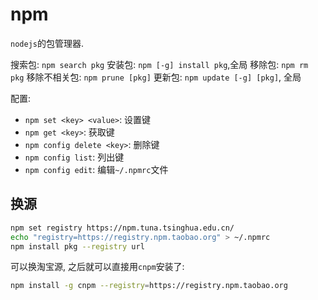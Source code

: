 # npm

`nodejs`的包管理器.

搜索包: `npm search pkg`
安装包: `npm [-g] install pkg`,全局
移除包: `npm rm pkg`
移除不相关包: `npm prune [pkg]`
更新包: `npm update [-g] [pkg]`, 全局

配置:
* `npm set <key> <value>`: 设置键
* `npm get <key>`: 获取键
* `npm config delete <key>`: 删除键
* `npm config list`: 列出键
* `npm config edit`: 编辑`~/.npmrc`文件

## 换源

```sh
npm set registry https://npm.tuna.tsinghua.edu.cn/
echo "registry=https://registry.npm.taobao.org" > ~/.npmrc
npm install pkg --registry url
```

可以换淘宝源, 之后就可以直接用`cnpm`安装了:
```sh
npm install -g cnpm --registry=https://registry.npm.taobao.org
```
